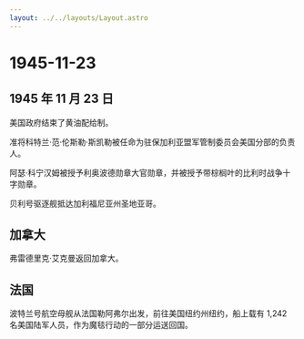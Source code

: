 ```yaml
---
layout: ../../layouts/Layout.astro
---
```


# 1945-11-23

## 1945 年 11 月 23 日

美国政府结束了黄油配给制。

准将科特兰·范·伦斯勒·斯凯勒被任命为驻保加利亚盟军管制委员会美国分部的负责人。

阿瑟·科宁汉姆被授予利奥波德勋章大官勋章，并被授予带棕榈叶的比利时战争十字勋章。

贝利号驱逐舰抵达加利福尼亚州圣地亚哥。

## 加拿大

弗雷德里克·艾克曼返回加拿大。

## 法国

波特兰号航空母舰从法国勒阿弗尔出发，前往美国纽约州纽约，船上载有 1,242
名美国陆军人员，作为魔毯行动的一部分运送回国。